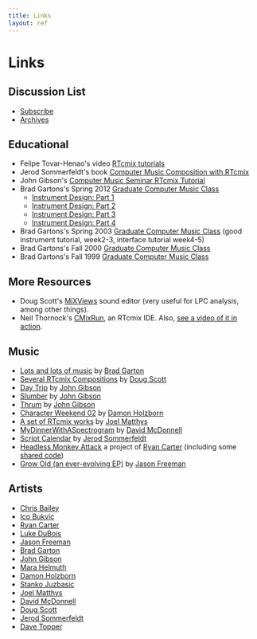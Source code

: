 ```yaml
---
title: Links
layout: ref
---
```


# Links

## Discussion List

  - [Subscribe](https://listserv.cuit.columbia.edu/scripts/wa.exe?SUBED1=rtcmix-discuss&A=1)
  - [Archives](https://lists.columbia.edu/mailman/private/rtcmix-discuss/)

## Educational

  - Felipe Tovar-Henao's video [RTcmix
    tutorials](https://www.youtube.com/watch?v=4XDyHbYHrN8&list=PLY28U8LUrteYyuiGlvKqzR_p5IuAQvy2r)
  - Jerod Sommerfeldt's book [Computer Music Composition with
    RTcmix](https://jerodsommerfeldt.com/rtcmix-book/)
  - John Gibson's [Computer Music Seminar RTcmix
    Tutorial](https://cecm.indiana.edu/rtcmix/rtcmixtut.html)
  - Brad Gartons's Spring 2012 [Graduate Computer Music
    Class](https://music.columbia.edu/cmc/courses/g6611/spring2012/syl.html)
      - [Instrument Design:
        Part 1](https://music.columbia.edu/cmc/courses/g6611/spring2012/week3/index.html)
      - [Instrument Design:
        Part 2](https://music.columbia.edu/cmc/courses/g6611/spring2012/week4/index.html)
      - [Instrument Design:
        Part 3](https://music.columbia.edu/cmc/courses/g6611/spring2012/week5/index.html)
      - [Instrument Design:
        Part 4](https://music.columbia.edu/cmc/courses/g6611/spring2012/week6/index.html)
  - Brad Gartons's Spring 2003 [Graduate Computer Music
    Class](https://music.columbia.edu/cmc/courses/g6611/spring2003/syl.html)
    (good instrument tutorial, week2-3, interface tutorial week4-5)
  - Brad Gartons's Fall 2000 [Graduate Computer Music
    Class](https://music.columbia.edu/cmc/courses/g6610/brad/syl.html)
  - Brad Gartons's Fall 1999 [Graduate Computer Music
    Class](https://music.columbia.edu/cmc/courses/g6610/brad/fall1999/syl.html)

## More Resources

  - Doug Scott's
    [MiXViews](https://music.columbia.edu/~doug/MixViews/MiXViews.html)
    sound editor (very useful for LPC analysis, among other things).
  - Neil Thornock's
    [CMixRun](https://sourceforge.net/projects/cmixrun/files/), an
    RTcmix IDE. Also, [see a video of it in
    action](https://www.youtube.com/watch?v=5Ppdp7kzcF8).

## Music

  - [Lots and lots of music](https://music.columbia.edu/~brad/music/) by
    [Brad Garton](https://bradgarton.com/)
  - [Several RTcmix Compositions](https://soundcloud.com/dascott/sets/my-electronic-compositions)
    by [Doug Scott](https://music.columbia.edu/~doug)
  - [Day Trip](https://john-gibson.com/pieces/daytrip.htm) by [John
    Gibson](https://john-gibson.com/)
  - [Slumber](https://soundcloud.com/johgibso/slumber) by [John
    Gibson](https://john-gibson.com/)
  - [Thrum](http://john-gibson.com/pieces/thrum.htm) by [John
    Gibson](http://john-gibson.com/)
  - [Character
    Weekend 02](https://damonholzborn.bandcamp.com/album/character-weekend-02)
    by [Damon Holzborn](https://damonholzborn.com/)
  - [A set of RTcmix
    works](https://soundcloud.com/jwmatthys/sets/rtcmix) by [Joel
    Matthys](https://joel.matthysmusic.com/)
  - [MyDinnerWithASpectrogram](https://www.youtube.com/watch?feature=player_embedded&v=y_Y6w0Y4cy0)
    by [David McDonnell](https://davidmcdonnellmusic.com/)
  - [Script Calendar](https://pareidoliaudio.tumblr.com/) by [Jerod
    Sommerfeldt](https://www.jerodsommerfeldt.com/)
  - [Headless Monkey Attack](https://www.headlessmonkeyattack.com/) a
    project of [Ryan Carter](https://www.ryancarter.org/) (including some
    [shared code](https://www.headlessmonkeyattack.com/code.html))
  - [Grow Old (an ever-evolving
    EP)](https://turbulence.org/Works/GrowOld) by [Jason
    Freeman](https://jasonfreeman.net/)

## Artists

  - [Chris Bailey](https://music.columbia.edu/~chris)
  - [Ico Bukvic](https://ico.bukvic.net/)
  - [Ryan Carter](https://www.ryancarter.org/)
  - [Luke DuBois](https://www.lukedubois.com/)
  - [Jason Freeman](https://jasonfreeman.net/)
  - [Brad Garton](https://bradgarton.com/)
  - [John Gibson](https://john-gibson.com/)
  - [Mara Helmuth](https://www.marahelmuth.com/)
  - [Damon Holzborn](https://damonholzborn.com/)
  - [Stanko Juzbasic](https://music.columbia.edu/~stanko)
  - [Joel Matthys](https://joel.matthysmusic.com/)
  - [David McDonnell](https://davidmcdonnellmusic.com/)
  - [Doug Scott](https://www.soundcloud.com/dascott)
  - [Jerod Sommerfeldt](https://www.jerodsommerfeldt.com/)
  - [Dave Topper](https://www.davetopper.com/)
